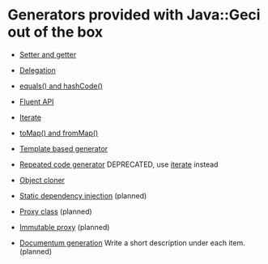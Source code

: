 # Generators provided with Java::Geci out of the box

* [Setter and getter](ACCESSOR.md)
* [Delegation](DELEGATOR.md)
* [equals() and hashCode()](EQUALS.md)
* [Fluent API](FLUENT.md)
* [Iterate](ITERATE.adoc)
* [toMap() and fromMap()](MAPPER.md)
* [Template based generator](TEMPLATED.md)
* [Repeated code generator](REPEATED.md) DEPRECATED, use [iterate](ITERATE.adoc)
  instead
* [Object cloner](CLONER.md)
* [Static dependency injection](INJECT.md) (planned)
* [Proxy class](PROXY.md) (planned)
* [Immutable proxy](IMMUTATOR.md) (planned)

* [Documentum generation](DOCUGEN.md)
Write a short description under each item. (planned) 
